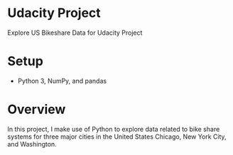 # Udacity Project
Explore US Bikeshare Data for Udacity Project

# Setup
- Python 3, NumPy, and pandas

# Overview 
In this project, I make use of Python to explore data related to bike share systems for three major cities in the United States Chicago, New York City, and Washington.
